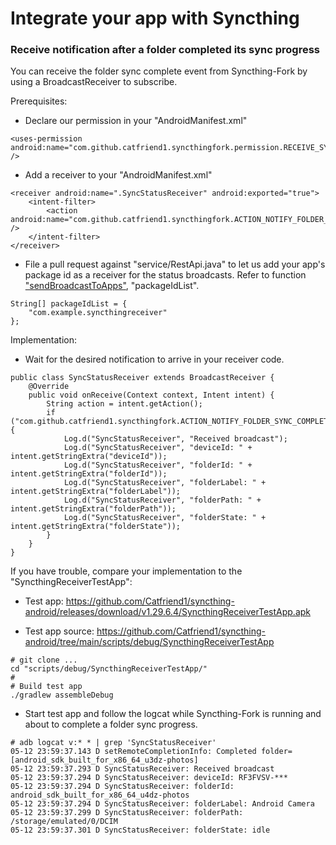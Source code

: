 # Integrate your app with Syncthing

### Receive notification after a folder completed its sync progress

You can receive the folder sync complete event from Syncthing-Fork by using a BroadcastReceiver to subscribe.

Prerequisites:
- Declare our permission in your "AndroidManifest.xml"
```
<uses-permission android:name="com.github.catfriend1.syncthingfork.permission.RECEIVE_SYNC_STATUS" />
```

- Add a receiver to your "AndroidManifest.xml"
```
<receiver android:name=".SyncStatusReceiver" android:exported="true">
    <intent-filter>
        <action android:name="com.github.catfriend1.syncthingfork.ACTION_NOTIFY_FOLDER_SYNC_COMPLETE" />
    </intent-filter>
</receiver>
```

- File a pull request against "service/RestApi.java" to let us add your app's package id as a receiver for the status broadcasts. Refer to function ["sendBroadcastToApps"](https://github.com/Catfriend1/syncthing-android/blob/main/app/src/main/java/com/nutomic/syncthingandroid/service/RestApi.java), "packageIdList".
```
String[] packageIdList = {
    "com.example.syncthingreceiver"
};
```

Implementation:
- Wait for the desired notification to arrive in your receiver code.
```
public class SyncStatusReceiver extends BroadcastReceiver {
    @Override
    public void onReceive(Context context, Intent intent) {
        String action = intent.getAction();
        if ("com.github.catfriend1.syncthingfork.ACTION_NOTIFY_FOLDER_SYNC_COMPLETE".equals(action)) {
            Log.d("SyncStatusReceiver", "Received broadcast");
            Log.d("SyncStatusReceiver", "deviceId: " + intent.getStringExtra("deviceId"));
            Log.d("SyncStatusReceiver", "folderId: " + intent.getStringExtra("folderId"));
            Log.d("SyncStatusReceiver", "folderLabel: " + intent.getStringExtra("folderLabel"));
            Log.d("SyncStatusReceiver", "folderPath: " + intent.getStringExtra("folderPath"));
            Log.d("SyncStatusReceiver", "folderState: " + intent.getStringExtra("folderState"));
        }
    }
}
```

If you have trouble, compare your implementation to the "SyncthingReceiverTestApp":
- Test app: https://github.com/Catfriend1/syncthing-android/releases/download/v1.29.6.4/SyncthingReceiverTestApp.apk

- Test app source: https://github.com/Catfriend1/syncthing-android/tree/main/scripts/debug/SyncthingReceiverTestApp
```
# git clone ...
cd "scripts/debug/SyncthingReceiverTestApp/"
#
# Build test app
./gradlew assembleDebug
```

- Start test app and follow the logcat while Syncthing-Fork is running and about to complete a folder sync progress.
```
# adb logcat v:* * | grep 'SyncStatusReceiver'
05-12 23:59:37.143 D setRemoteCompletionInfo: Completed folder=[android_sdk_built_for_x86_64_u3dz-photos]
05-12 23:59:37.293 D SyncStatusReceiver: Received broadcast
05-12 23:59:37.294 D SyncStatusReceiver: deviceId: RF3FVSV-***
05-12 23:59:37.294 D SyncStatusReceiver: folderId: android_sdk_built_for_x86_64_u4dz-photos
05-12 23:59:37.294 D SyncStatusReceiver: folderLabel: Android Camera
05-12 23:59:37.299 D SyncStatusReceiver: folderPath: /storage/emulated/0/DCIM
05-12 23:59:37.301 D SyncStatusReceiver: folderState: idle
```
